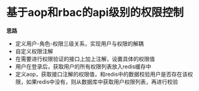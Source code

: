# 基于aop和rbac的api级别的权限控制
**思路**
- 定义用户-角色-权限三级关系，实现用户与权限的解耦
- 自定义权限注解
- 在需要进行权限验证的接口上加上注解，设置具体的权限值
- 用户在登录后，获取用户的所有权限列表放入redis缓存中
- 定义aop，获取接口注解的权限值，和redis中的数据校验用户是否存在该权限，如果redis中没有，则从数据库中获取用户权限列表，再进行校验
